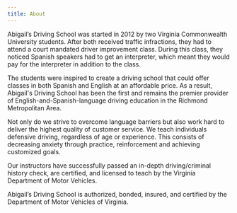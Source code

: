 ```yaml
---
title: About
---
```

Abigail’s Driving School was started in 2012 by two Virginia Commonwealth University students. After both received traffic infractions, they had to attend a court mandated driver improvement class. During this class, they noticed Spanish speakers had to get an interpreter, which meant they would pay for the interpreter in addition to the class.

The students were inspired to create a driving school that could offer classes in both Spanish and English at an affordable price. As a result, Abigail's Driving School has been the first and remains the premier provider of English-and-Spanish-language driving education in the Richmond Metropolitan Area.

Not only do we strive to overcome language barriers but also work hard to deliver the highest quality of customer service. We teach individuals defensive driving, regardless of age or experience. This consists of decreasing anxiety through practice, reinforcement and achieving customized goals.

Our instructors have successfully passed an in-depth driving/criminal history check, are certified, and licensed to teach by the Virginia Department of Motor Vehicles.

Abigail’s Driving School is authorized, bonded, insured, and certified by the Department of Motor Vehicles of Virginia.